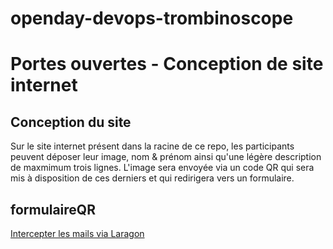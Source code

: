 # openday-devops-trombinoscope

# Portes ouvertes - Conception de site internet

## Conception du site
Sur le site internet présent dans la racine de ce repo, les participants peuvent déposer leur image, nom & prénom ainsi qu'une légère description de maxmimum trois lignes. 
L'image sera envoyée via un code QR qui sera mis à disposition de ces derniers et qui redirigera vers un formulaire.

## formulaireQR
[Intercepter les mails via Laragon](https://laragon.org/download/index.html)